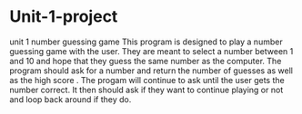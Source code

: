 # Unit-1-project
 unit 1 number guessing game
This program is designed to play a number guessing game with the user. 
They are meant to select a number between 1 and 10 and hope that they guess the same number as the computer.
The program should ask for a number and return the number of guesses as well as the high score .
The progam will continue to ask until the user gets the number correct.
It then should ask if they want to continue playing or not and loop back around if they do.  
